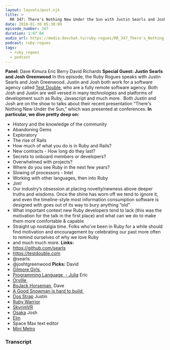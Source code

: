 ```yaml
---
layout: layouts/post.njk
title: >
  RR 347: There's Nothing New Under the Sun with Justin Searls and Josh Greenwood
date: 2018-01-30 05:30:09
episode_number: 347
duration: 1:07:04
audio_url: https://media.devchat.tv/ruby-rogues/RR_347_There's_Nothing_New_Under_the_Sun_with_Justin_Searls_and_Josh_Greenwood.mp3
podcast: ruby-rogues
tags:
  - ruby_rogues
  - podcast
---
```


**Panel:** Dave Kimura Eric Berry David Richards **Special Guest: Justin Searls and Josh Greenwood** In this episode, the Ruby Rogues speaks with Justin Searls and Josh Greenwood. Justin and Josh both work for a software agency called [Test Double](https://testdouble.com), who are a fully remote software agency. Both Josh and Justin are well versed in many technologies and platforms of development such as Ruby, Javascript and much more.&nbsp; Both Justin and Josh are on the show to talks about their recent presentation “There's Nothing New Under the Sun,” which was presented at conferences. **In particular, we dive pretty deep on:**

- History and the knowledge of the community
- Abandoning Gems
- Exploratory
- The rise of Rails
- How much of what you do is in Ruby and Rails?
- New contracts - How long do they last?
- Secrets to onboard members or developers?
- Overwhelmed with projects?
- Where do you see Ruby in the next few years?
- Slowing of processors - Intel
- Working with other languages, then into Ruby
- Jim!
- Our industry’s obsession at placing novelty/newness above deeper truths and wisdoms. Once the shine has worn off we tend to ignore it, and even the timeline-style most information consumption software is designed with goes out of its way to bury anything “old”
- What important context new Ruby developers tend to lack (this was the motivation for the talk in the first place) and what can we do to make them more comfortable & capable
- Straight up nostalgia time. Folks who’ve been in Ruby for a while should find motivation and encouragement by celebrating our past more often to remind ourselves of why we love Ruby
- and much much more.
  **Links:&nbsp;**
- https://github.com/searls
- https://testdouble.com
- @searls
- @joshtgreenwood
  **Picks:** David
- [Gilmore Girls&nbsp;](https://www.imdb.com/title/tt0238784/)
- [Programming Language&nbsp; - Julia](https://julialang.org)
  Eric
- [Orville&nbsp;](https://www.fox.com/the-orville#season-1)
- [BoJack Horseman&nbsp;](https://www.imdb.com/title/tt3398228/)
  Dave
- [A Good Snowman is hard to build&nbsp;](https://agoodsnowman.com)
- [Dos Strap](https://github.com/seiyria/dos-strap)
  Justin
- [Ruby Warrior](https://www.bloc.io/ruby-warrior#/)
- [SkyrimVR](https://kinja.com/api/profile/getsession?redirect=https://gizmodo.com/setsession?r=https%253A%252F%252Fgizmodo.com%252Fskyrim-vr-is-everything-wrong-with-virtual-reality-righ-1820981227)
- [Osaka](https://www.osakacoffee.com)
  Josh
- [Elm](https://elm-lang.org)
- Space Max text editor
- [Mini Metro](https://dinopoloclub.com/minimetro/)

### Transcript

